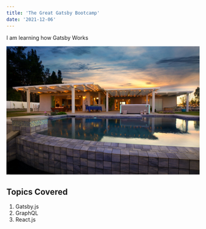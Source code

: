 ```yaml
---
title: 'The Great Gatsby Bootcamp'
date: '2021-12-06'
---
```


I am learning how Gatsby Works

![HotSpring](./HotSpring.jpg)

## Topics Covered

1. Gatsby.js
2. GraphQL
3. React.js